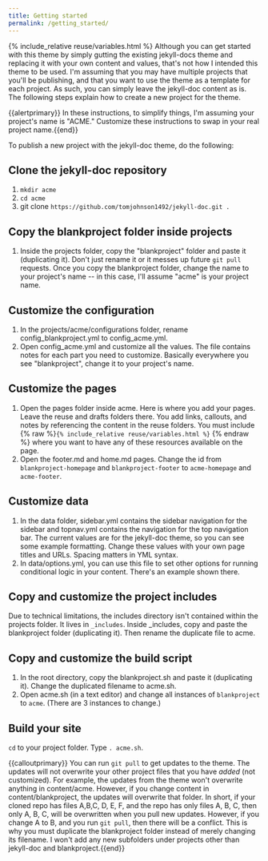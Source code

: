 ```yaml
---
title: Getting started
permalink: /getting_started/
---
```

{% include_relative reuse/variables.html %}
Although you can get started with this theme by simply gutting the existing jekyll-docs theme and replacing it with your own content and values, that's not how I intended this theme to be used. I'm assuming that you may have multiple projects that you'll be publishing, and that you want to use the theme as a template for each project. As such, you can simply leave the jekyll-doc content as is. The following steps explain how to create a new project for the theme.

{{alertprimary}} In these instructions, to simplify things, I'm assuming your project's name is "ACME." Customize these instructions to swap in your real project name.{{end}}

To publish a new project with the jekyll-doc theme, do the following:

## Clone the jekyll-doc repository

1. `mkdir acme`
2. `cd acme`
3. git clone `https://github.com/tomjohnson1492/jekyll-doc.git .`

## Copy the blankproject folder inside projects

1. Inside the projects folder, copy the "blankproject" folder and paste it (duplicating it). Don't just rename it or it messes up future `git pull` requests. Once you copy the blankproject folder, change the name to your project's name -- in this case, I'll assume "acme" is your project name.

## Customize the configuration
1. In the projects/acme/configurations folder, rename config_blankproject.yml to config_acme.yml.
2. Open config_acme.yml and customize all the values. The file contains notes for each part you need to customize. Basically everywhere you see "blankproject", change it to your project's name. 

## Customize the pages
1. Open the pages folder inside acme. Here is where you add your pages. Leave the reuse and drafts folders there. You add links, callouts, and notes by referencing the content in the reuse folders. You must include {% raw %}`{% include_relative reuse/variables.html %}` {% endraw %} where you want to have any of these resources available on the page.
2. Open the footer.md and home.md pages. Change the id from `blankproject-homepage` and `blankproject-footer` to `acme-homepage` and `acme-footer`.

## Customize data

1. In the data folder, sidebar.yml contains the sidebar navigation for the sidebar and topnav.yml contains the navigation for the top navigation bar. The current values are for the jekyll-doc theme, so you can see some example formatting. Change these values with your own page titles and URLs. Spacing matters in YML syntax.
2. In data/options.yml, you can use this file to set other options for running conditional logic in your content. There's an example shown there.

## Copy and customize the project includes

Due to technical limitations, the includes directory isn't contained within the projects folder. It lives in `_includes`. Inside _includes, copy and paste the blankproject folder (duplicating it). Then rename the duplicate file to acme.

## Copy and customize the build script

1. In the root directory, copy the blankproject.sh and paste it (duplicating it). Change the duplicated filename to acme.sh.
2. Open acme.sh (in a text editor) and change all instances of `blankproject` to `acme`. (There are 3 instances to change.)

## Build your site

`cd` to your project folder.
Type `. acme.sh`.

{{calloutprimary}} You can run `git pull` to get updates to the theme. The updates will not overwrite your other project files that you have *added* (not customized). For example, the updates from the theme won't overwrite anything in content/acme. However, if you change content in content/blankproject, the updates will overwrite that folder. In short, if your cloned repo has files A,B,C, D, E, F, and the repo has only files A, B, C, then only A, B, C, will be overwritten when you pull new updates. However, if you change A to B, and you run `git pull`, then there will be a conflict. This is why you must duplicate the blankproject folder instead of merely changing its filename. I won't add any new subfolders under projects other than jekyll-doc and blankproject.{{end}}